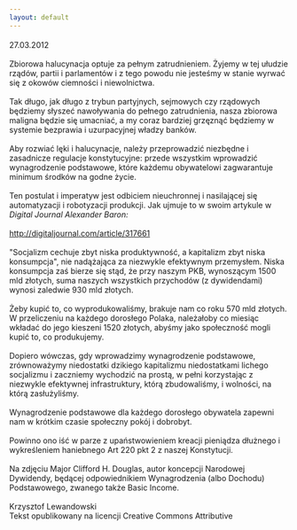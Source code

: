 ```yaml
---
layout: default
---
```

<!--103--><p style="margin: 0px 0px 18px; font-size: 18px; font-family: Helvetica;">
27.03.2012<br><br>Zbiorowa halucynacja optuje za pełnym zatrudnieniem. Żyjemy w tej ułudzie rządów, partii i parlamentów i z tego powodu nie jesteśmy w stanie wyrwać się z okowów ciemności i niewolnictwa. <br><br>Tak długo, jak długo z trybun partyjnych, sejmowych czy rządowych będziemy słyszeć nawoływania do pełnego zatrudnienia, nasza zbiorowa maligna będzie się umacniać, a my coraz bardziej grzęznąć będziemy w systemie bezprawia i uzurpacyjnej władzy banków.<br><br>Aby rozwiać lęki i halucynacje, należy przeprowadzić niezbędne i zasadnicze regulacje konstytucyjne: przede wszystkim wprowadzić wynagrodzenie podstawowe, które każdemu obywatelowi zagwarantuje minimum środków na godne życie.<br><br>Ten postulat i imperatyw jest odbiciem nieuchronnej i nasilającej się automatyzacji i robotyzacji produkcji. Jak ujmuje to w swoim artykule w <i>Digital Journal Alexander Baron:</i><br><a target="" title="Digital Journal" href="%20http://digitaljournal.com/article/317661"><br>http://digitaljournal.com/article/317661</a><br><br>"Socjalizm cechuje zbyt niska produktywność, a kapitalizm zbyt niska konsumpcja", nie nadążająca za niezwykle efektywnym przemysłem. Niska konsumpcja zaś bierze się stąd, że przy naszym PKB, wynoszącym 1500 mld złotych, suma naszych wszystkich przychodów (z dywidendami) wynosi zaledwie 930 mld złotych. <br><br>Żeby kupić to, co wyprodukowaliśmy, brakuje nam co roku 570 mld złotych. W przeliczeniu na każdego dorosłego Polaka, należałoby co miesiąc wkładać do jego kieszeni 1520 złotych, abyśmy jako społeczność mogli kupić to, co produkujemy. <br><br>Dopiero wówczas, gdy wprowadzimy wynagrodzenie podstawowe, zrównoważymy niedostatki dzikiego kapitalizmu niedostatkami lichego socjalizmu i zaczniemy wychodzić na prostą, w pełni korzystając z niezwykle efektywnej infrastruktury, którą zbudowaliśmy, i wolności, na którą zasłużyliśmy.<br><br>Wynagrodzenie podstawowe dla każdego dorosłego obywatela zapewni nam w krótkim czasie społeczny pokój i dobrobyt.<br><br>Powinno ono iść w parze z upaństwowieniem kreacji pieniądza dłużnego i wykreśleniem haniebnego Art 220 pkt 2 z naszej Konstytucji.<br><br>Na zdjęciu Major Clifford H. Douglas, autor koncepcji Narodowej Dywidendy, będącej odpowiednikiem Wynagrodzenia (albo Dochodu) Podstawowego, zwanego także Basic Income.<br><br>Krzysztof Lewandowski<br>Tekst opublikowany na licencji Creative Commons Attributive<br><br><br></p>